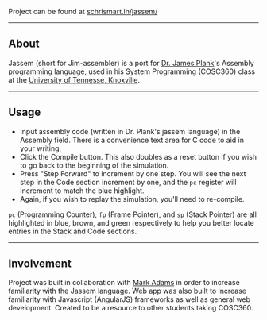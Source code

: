 Project can be found at [schrismart.in/jassem/](http://schrismart.in/jassem/)

-----
About
-----
Jassem (short for Jim-assembler) is a port for [Dr. James Plank](http://web.eecs.utk.edu/~plank/)'s Assembly programming language, used in his System Programming (COSC360) class at the [University of Tennesse, Knoxville](www.utk.edu).

-----
Usage
-----

* Input assembly code (written in Dr. Plank's jassem language) in the Assembly field. There is a convenience text area for C code to aid in your writing. 
* Click the Compile button. This also doubles as a reset button if you wish to go back to the beginning of the simulation.
* Press "Step Forward" to increment by one step. You will see the next step in the Code section increment by one, and the `pc` register will increment to match the blue highlight.
* Again, if you wish to replay the simulation, you'll need to re-compile.

`pc` (Programming Counter), `fp` (Frame Pointer), and `sp` (Stack Pointer) are all highlighted in blue, brown, and green respectively to help you better locate entries in the Stack and Code sections.

-----------
Involvement
-----------
Project was built in collaboration with [Mark Adams](http://www.github.com/mbadams5) in order to increase familiarity with the Jassem language. Web app was also built to increase familiarity with Javascript (AngularJS) frameworks as well as general web development. Created to be a resource to other students taking COSC360. 